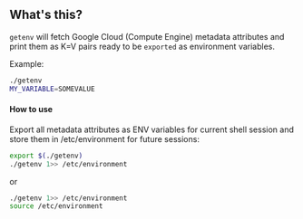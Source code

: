 ## What's this?
`getenv` will fetch Google Cloud (Compute Engine) metadata attributes and print them as K=V pairs ready to be `exported` as environment variables.

Example:
```bash
./getenv
MY_VARIABLE=SOMEVALUE
```

#### How to use

Export all metadata attributes as ENV variables for current shell session and store them in /etc/environment for future sessions:
```bash
export $(./getenv)
./getenv 1>> /etc/environment
```
or
```bash
./getenv 1>> /etc/environment
source /etc/environment
```
